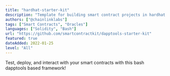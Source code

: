 ```yaml
---
title: "hardhat-starter-kit"
description: "Template for building smart contract projects in hardhat with solidity, bash, and chainlink. "
authors: ["@chainlinklabs"]
tags: ["Smart Contracts", "Oracles"]
languages: ["Solidity", "Bash"]
url: "https://github.com/smartcontractkit/dapptools-starter-kit"
featured: true
dateAdded: 2022-01-25
level: "All"
---
```


Test, deploy, and interact with your smart contracts with this bash dapptools based framework!
